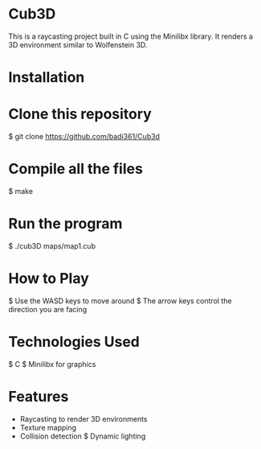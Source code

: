 # Cub3D
This is a raycasting project built in C using the Minilibx library. It renders a 3D environment similar to Wolfenstein 3D.


# Installation
# Clone this repository
$ git clone https://github.com/badi361/Cub3d

# Compile all the files
$ make

# Run the program
$ ./cub3D maps/map1.cub


# How to Play
$ Use the WASD keys to move around
$ The arrow keys control the direction you are facing


# Technologies Used
$ C
$ Minilibx for graphics


# Features
- Raycasting to render 3D environments
- Texture mapping
- Collision detection
$ Dynamic lighting

